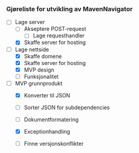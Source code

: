 ### Gjøreliste for utvikling av MavenNavigator

* [ ] Lage server
    * [ ] Akseptere POST-request
        * [ ] Lage requesthandler
    * [x] Skaffe server for hosting
* [ ] Lage nettside
    * [x] Skaffe domene
    * [x] Skaffe server for hosting
    * [x] MVP design
    * [ ] Funksjonalitet
* [ ] MVP grunnprodukt
    * [x] Konverter til JSON
    * [ ] Sorter JSON for subdependencies
    * [ ] Dokumentformatering
    * [x] Exceptionhandling
    * [ ] Finne versjonskonflikter
    
